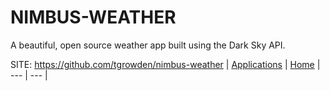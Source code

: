 # NIMBUS-WEATHER

 A beautiful, open source weather app built using  the Dark Sky API.

 SITE: https://github.com/tgrowden/nimbus-weather
 | [Applications](https://portable-linux-apps.github.io/apps.html) | [Home](https://portable-linux-apps.github.io)
 | --- | --- |
